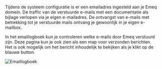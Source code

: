Tijdens de systeem configuratie is er een emailadres ingesteld aan je Emeq domein. De traffic van de verstuurde e-mails met een documentatie als bijlage verlopen via je eigen e-mailadres. De ontvangst van e-mails met betrekking tot je verstuurde mails ontvang je gewoonlijk in je eigen e-mailbox. 

In het emaillogboek kun je controleren welke e-mails door Emeq verstuurd zijn. Deze pagina kun je ook zien als een map voor verzonden berichten. Het is ook mogelijk om het bericht inhoudelijk te bekijken als je klikt op de blauwe button.

![Emaillogboek](https://user-images.githubusercontent.com/95087870/154329440-ea7b2acf-644b-4111-8aca-9361422fe007.PNG)
